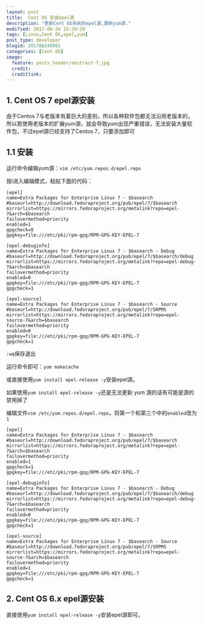 ```yaml
---
layout: post
title:  Cent OS 安装epel源
description: "更新Cent OS系统的epel源,跟新yum源."
modified: 2017-08-24 15:20:20
tags: [Linux,Cent OS,epel,yum]
post_type: developer
blogid: 201708240001
categories: [Cent OS]
image:
  feature: posts_header/abstract-7.jpg
  credit:
  creditlink:
---
```


## 1. Cent OS 7 epel源安装

由于Centos 7与老版本有着巨大的差别，所以各种软件包都无法沿用老版本的，所以若使用老版本的扩展yum源，就会导致yum出现严重错误，无法安装大量软件包，不过epel源已经支持了Centos 7，只要添加即可

## 1.1 安装

运行命令编辑yum源：`vim /etc/yum.repos.d/epel.repo`

按i进入编辑模式，粘贴下面的代码：

```shell
[epel]
name=Extra Packages for Enterprise Linux 7 - $basearch
#baseurl=http://download.fedoraproject.org/pub/epel/7/$basearch
mirrorlist=https://mirrors.fedoraproject.org/metalink?repo=epel-7&arch=$basearch
failovermethod=priority
enabled=1
gpgcheck=0
gpgkey=file:///etc/pki/rpm-gpg/RPM-GPG-KEY-EPEL-7

[epel-debuginfo]
name=Extra Packages for Enterprise Linux 7 - $basearch - Debug
#baseurl=http://download.fedoraproject.org/pub/epel/7/$basearch/debug
mirrorlist=https://mirrors.fedoraproject.org/metalink?repo=epel-debug-7&arch=$basearch
failovermethod=priority
enabled=0
gpgkey=file:///etc/pki/rpm-gpg/RPM-GPG-KEY-EPEL-7
gpgcheck=1

[epel-source]
name=Extra Packages for Enterprise Linux 7 - $basearch - Source
#baseurl=http://download.fedoraproject.org/pub/epel/7/SRPMS
mirrorlist=https://mirrors.fedoraproject.org/metalink?repo=epel-source-7&arch=$basearch
failovermethod=priority
enabled=0
gpgkey=file:///etc/pki/rpm-gpg/RPM-GPG-KEY-EPEL-7
gpgcheck=1
```

`:wq`保存退出

运行命令即可：`yum makecache`

或直接使用`yum install epel-release -y`安装epel源。


如果使用`yum install epel-release -y`还是无法更新 yum 源的话有可能是源的禁用掉了

编辑文件`vim /etc/yum.repos.d/epel.repo`，将第一个和第三个中的`enabled`改为`1`

```shell
[epel]
name=Extra Packages for Enterprise Linux 7 - $basearch
#baseurl=http://download.fedoraproject.org/pub/epel/7/$basearch
mirrorlist=https://mirrors.fedoraproject.org/metalink?repo=epel-7&arch=$basearch
failovermethod=priority
enabled=1
gpgcheck=1
gpgkey=file:///etc/pki/rpm-gpg/RPM-GPG-KEY-EPEL-7

[epel-debuginfo]
name=Extra Packages for Enterprise Linux 7 - $basearch - Debug
#baseurl=http://download.fedoraproject.org/pub/epel/7/$basearch/debug
mirrorlist=https://mirrors.fedoraproject.org/metalink?repo=epel-debug-7&arch=$basearch
failovermethod=priority
enabled=0
gpgkey=file:///etc/pki/rpm-gpg/RPM-GPG-KEY-EPEL-7
gpgcheck=1

[epel-source]
name=Extra Packages for Enterprise Linux 7 - $basearch - Source
#baseurl=http://download.fedoraproject.org/pub/epel/7/SRPMS
mirrorlist=https://mirrors.fedoraproject.org/metalink?repo=epel-source-7&arch=$basearch
failovermethod=priority
enabled=1
gpgkey=file:///etc/pki/rpm-gpg/RPM-GPG-KEY-EPEL-7
gpgcheck=1
```


## 2. Cent OS 6.x epel源安装

直接使用`yum install epel-release -y`安装epel源即可。
